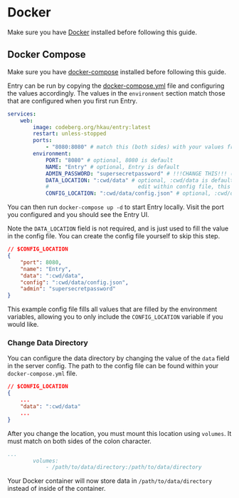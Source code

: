 # Docker

Make sure you have [Docker](https://www.docker.com/) installed before following this guide.

## Docker Compose

Make sure you have [docker-compose](https://docs.docker.com/compose/install/) installed before following this guide.

Entry can be run by copying the [docker-compose.yml](https://codeberg.org/hkau/entry/src/branch/master/docs/docker/docker-compose.yml) file and configuring the values accordingly. The values in the `environment` section match those that are configured when you first run Entry.

```yml
services:
    web:
        image: codeberg.org/hkau/entry:latest
        restart: unless-stopped
        ports:
            - "8080:8080" # match this (both sides) with your values from env.port
        environment:
            PORT: "8080" # optional, 8080 is default
            NAME: "Entry" # optional, Entry is default
            ADMIN_PASSWORD: "supersecretpassword" # !!!CHANGE THIS!!! (required)
            DATA_LOCATION: ":cwd/data" # optional, :cwd/data is default, only used during first setup
            #                            edit within config file, this value is only used to prefill the value in config.json
            CONFIG_LOCATION: ":cwd/data/config.json" # optional, :cwd/data/config.json is default
```

You can then run `docker-compose up -d` to start Entry locally. Visit the port you configured and you should see the Entry UI.

Note the `DATA_LOCATION` field is not required, and is just used to fill the value in the config file. You can create the config file yourself to skip this step.

```json
// $CONFIG_LOCATION
{
    "port": 8080,
    "name": "Entry",
    "data": ":cwd/data",
    "config": ":cwd/data/config.json",
    "admin": "supersecretpassword"
}
```

This example config file fills all values that are filled by the environment variables, allowing you to only include the `CONFIG_LOCATION` variable if you would like.

### Change Data Directory

You can configure the data directory by changing the value of the `data` field in the server config. The path to the config file can be found within your `docker-compose.yml` file.

```json
// $CONFIG_LOCATION
{
    ...
    "data": ":cwd/data"
    ...
}
```

After you change the location, you must mount this location using `volumes`. It must match on both sides of the colon character.

```yml
...
        volumes:
            - /path/to/data/directory:/path/to/data/directory
```

Your Docker container will now store data in `/path/to/data/directory` instead of inside of the container.
